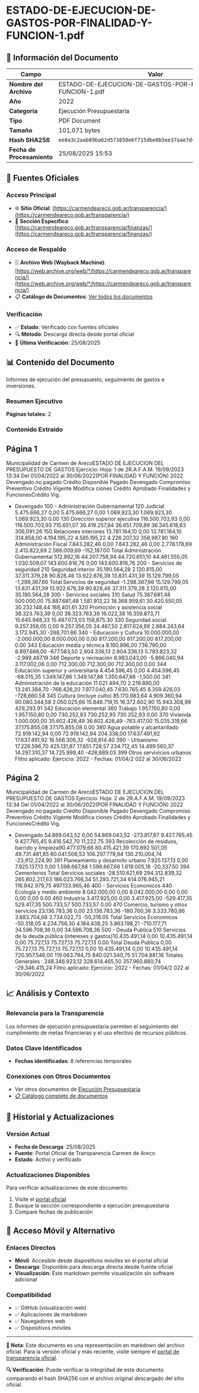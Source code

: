 # ESTADO-DE-EJECUCION-DE-GASTOS-POR-FINALIDAD-Y-FUNCION-1.pdf

## 📄 Información del Documento

| Campo | Valor |
|-------|--------|
| **Nombre del Archivo** | ESTADO-DE-EJECUCION-DE-GASTOS-POR-FINALIDAD-Y-FUNCION-1.pdf |
| **Año** | 2022 |
| **Categoría** | Ejecución Presupuestaria |
| **Tipo** | PDF Document |
| **Tamaño** | 101,071 bytes |
| **Hash SHA256** | `ee8a3c2aab89ba62d573850e6f715dbe8b5ee37aae7d426c7ce7a4acfc21286f` |
| **Fecha de Procesamiento** | 25/08/2025 15:53 |

## 🔗 Fuentes Oficiales

### Acceso Principal
- 🌐 **Sitio Oficial**: [https://carmendeareco.gob.ar/transparencia/](https://carmendeareco.gob.ar/transparencia/)
- 📁 **Sección Específica**: [https://carmendeareco.gob.ar/transparencia/finanzas/](https://carmendeareco.gob.ar/transparencia/finanzas/)

### Acceso de Respaldo
- 🗄️ **Archivo Web (Wayback Machine)**: [https://web.archive.org/web/*/https://carmendeareco.gob.ar/transparencia/](https://web.archive.org/web/*/https://carmendeareco.gob.ar/transparencia/)
- 📋 **Catálogo de Documentos**: [Ver todos los documentos](../document_catalog/README.md)

### Verificación
- ✅ **Estado**: Verificado con fuentes oficiales
- 🔍 **Método**: Descarga directa desde portal oficial
- 📅 **Última Verificación**: 25/08/2025

## 📊 Contenido del Documento

Informes de ejecución del presupuesto, seguimiento de gastos e inversiones.

### Resumen Ejecutivo

**Páginas totales**: 2

### Contenido Extraído

## Página 1

Municipalidad de
Carmen de ArecoESTADO DE EJECUCION DEL PRESUPUESTO DE GASTOS
Ejercicio: Hoja: 1 de 2R.A.F.A.M.
19/09/2023 13:34
Del 01/04/2022 al 30/06/2022(POR FINALIDAD Y FUNCIÓN)
 2022
Devengado 
no pagado Crédito 
Disponible Pagado Devengado Compromiso Preventivo Crédito 
Vigente Modifica 
ciones Crédito 
Aprobado Finalidades y FuncionesCrédito Vig. 
- Devengado 
100 - Administración Gubernamental
120 Judicial 5.475.666,27 0,00 5.475.666,27 0,00 1.069.923,30 1.069.923,30 1.069.923,30 0.00
130 Dirección superior ejecutiva 116.500.703,93 0,00 116.500.703,93 715.651,07 36.419.257,84 36.651.709,89 36.345.618,63 306,091.26
150 Relaciones interiores 13.781.164,10 0,00 13.781.164,10 314.858,00 4.194.195,22 4.585.195,22 4.226.207,32 358,987.90
160 Administración Fiscal 7.843.282,46 0,00 7.843.282,46 0,00 2.778.178,69 2.413.822,69 2.566.009,69 -152,187.00
   Total  Administración Gubernamental 512.892,16 44.207.758,94 44.720.651,10 44.461.555,05 1.030.509,07 143.600.816,76 0,00 143.600.816,76
200 - Servicios de seguridad
210 Seguridad interior 35.190.564,28 2.120.815,00 37.311.379,28 90.828,46 13.922.676,39 13.831.431,39 15.129.799,05 -1,298,367.66
   Total  Servicios de seguridad -1.298.367,66 15.129.799,05 13.831.431,39 13.922.676,39 90.828,46 37.311.379,28 2.120.815,00 35.190.564,28
300 - Servicios sociales
310 Salud 75.387.681,48 500.000,00 75.887.681,48 1.581.913,22 18.368.959,61 30.420.550,05 30.232.148,44 188,401.61
320 Promoción y asistencia social 38.323.763,39 0,00 38.323.763,39 16.022,38 16.359.873,71 15.645.948,33 15.487.073,03 158,875.30
330 Seguridad social 9.257.356,05 0,00 9.257.356,05 24.487,50 2.817.624,89 2.884.243,64 3.172.945,30 -288,701.66
340 - Educacion y Cultura
10.000.000,00 -2.000.000,00 8.000.000,00 0,00 817.200,00 817.200,00 817.200,00 0.00 343 Educación media y técnica
8.160.896,00 736.790,00 8.897.686,00 -677.583,50 2.804.336,13 2.804.336,13 5.793.823,32 -2,989,487.19 346 Deporte y recreación
8.983.043,00 -5.866.040,94 3.117.002,06 0,00 712.300,00 712.300,00 712.300,00 0.00 344 Educación superior y universitaria
4.454.596,45 0,00 4.454.596,45 -68.015,35 1.349.147,86 1.349.147,86 1.350.647,86 -1,500.00 341 Administración de la educación
11.021.494,70 2.219.890,00 13.241.384,70 -766.426,20 7.977.040,45 7.630.765,45 8.359.426,03 -728,660.58 345 Cultura (incluye culto)
85.170.983,64 4.909.360,94 90.080.344,58 2.050.025,66 15.846.719,15 16.372.602,90 15.943.308,99 429,293.91 342 Educación elemental
360 Trabajo 1.957.150,80 0,00 1.957.150,80 0,00 730.252,93 730.252,93 730.252,93 0.00
370 Vivienda 1.000.000,00 35.602.426,49 36.602.426,49 -763.417,00 15.035.319,66 37.175.855,08 37.175.855,08 0.00
380 Agua potable y alcantarillado 72.919.142,94 0,00 72.919.142,94 204.338,00 17.637.491,92 17.637.491,92 18.566.306,32 -928,814.40
390 - Urbanismo
17.226.596,70 425.131,87 17.651.728,57 234.712,45 14.499.560,37 14.297.310,37 14.725.999,40 -428,689.03 399 Otros servivicios urbanos
Filtro aplicado: Ejercicio: 2022 -  Fechas: 01/04/2 022 al 30/06/2022 

## Página 2

Municipalidad de
Carmen de ArecoESTADO DE EJECUCION DEL PRESUPUESTO DE GASTOS
Ejercicio: Hoja: 2 de 2R.A.F.A.M.
19/09/2023 13:34
Del 01/04/2022 al 30/06/2022(POR FINALIDAD Y FUNCIÓN)
 2022
Devengado 
no pagado Crédito 
Disponible Pagado Devengado Compromiso Preventivo Crédito 
Vigente Modifica 
ciones Crédito 
Aprobado Finalidades y FuncionesCrédito Vig. 
- Devengado 
54.869.043,52 0,00 54.869.043,52 -273.817,67 9.427.765,45 9.427.765,45 9.416.542,70 11,222.75 393 Recolección de residuos, barrido y
limpieza90.477.079,66 80.415.421,39 170.892.501,05 49.731.481,85 60.041.506,53 106.297.779,84 130.210.004,74 -23,912,224.90 391 Planeamiento y desarrollo urbano
7.925.137,13 0,00 7.925.137,13 0,00 1.598.667,68 1.598.667,68 1.619.005,18 -20,337.50 394 Cementerios
   Total  Servicios sociales -28.510.621,69 294.312.839,32 265.802.217,63 186.023.766,34 51.293.721,34 614.076.945,21 116.942.979,75 497.133.965,46
400 - Servicios Economicos
440 Ecología y medio ambiente 8.042.000,00 0,00 8.042.000,00 0,00 0,00 0,00 0,00 0.00
460 Industria 3.417.925,00 0,00 3.417.925,00 -529.417,35 529.417,35 500.733,57 500.733,57 0.00
470 Comercio, turismo y otros servicios 23.136.783,36 0,00 23.136.783,36 -180.760,36 3.333.780,86 3.683.704,68 3.734.022,73 -50,318.05
   Total  Servicios Economicos -50.318,05 4.234.756,30 4.184.438,25 3.863.198,21 -710.177,71 34.596.708,36 0,00 34.596.708,36
500 - Deuda Publica 
510 Servicios de la deuda pública (intereses y
gastos)10.435.491,14 0,00 10.435.491,14 0,00 75.727,13 75.727,13 75.727,13 0.00
   Total  Deuda Publica 0,00 75.727,13 75.727,13 75.727,13 0,00 10.435.491,14 0,00 10.435.491,14
720.957.546,00 119.063.794,75 840.021.340,75 51.704.881,16 Totales Generales : 248.346.923,12 328.614.465,50 357.960.880,74 -29.346.415,24
Filtro aplicado: Ejercicio: 2022 -  Fechas: 01/04/2 022 al 30/06/2022 



## 📈 Análisis y Contexto

### Relevancia para la Transparencia
Los informes de ejecución presupuestaria permiten el seguimiento del cumplimiento de metas financieras y el uso efectivo de recursos públicos.

### Datos Clave Identificados
- **Fechas identificadas**: 8 referencias temporales

### Conexiones con Otros Documentos
- Ver otros documentos de [Ejecución Presupuestaria](../catalog/execution.md)
- [📋 Catálogo completo de documentos](../document_catalog/README.md)

## 🔄 Historial y Actualizaciones

### Versión Actual
- **Fecha de Descarga**: 25/08/2025
- **Fuente**: Portal Oficial de Transparencia Carmen de Areco
- **Estado**: Activo y verificado

### Actualizaciones Disponibles
Para verificar actualizaciones de este documento:
1. Visite el [portal oficial](https://carmendeareco.gob.ar/transparencia/)
2. Busque la sección correspondiente a ejecución presupuestaria
3. Compare fechas de publicación

## 📱 Acceso Móvil y Alternativo

### Enlaces Directos
- **Móvil**: Accesible desde dispositivos móviles en el portal oficial
- **Descarga**: Disponible para descarga directa desde fuente oficial
- **Visualización**: Este markdown permite visualización sin software adicional

### Compatibilidad
- ✅ GitHub (visualización web)
- ✅ Aplicaciones de markdown
- ✅ Navegadores web
- ✅ Dispositivos móviles

---

**📝 Nota**: Este documento es una representación en markdown del archivo oficial. 
Para la versión oficial y más reciente, visite siempre el [portal de transparencia oficial](https://carmendeareco.gob.ar/transparencia/).

**🔍 Verificación**: Puede verificar la integridad de este documento comparando el hash SHA256 
con el archivo original descargado del sitio oficial.
